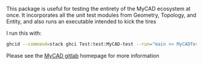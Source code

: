 This package is useful for testing the entirety of the MyCAD ecosystem at once.
It incorporates all the unit test modules from Geometry, Topology, and Entity,
and also runs an executable intended to kick the tires

I run this with:

```sh
ghcid --command=stack ghci Test:test:MyCAD-test --run="main >> MyCADTest.main"
```

Please see the [MyCAD gitlab](http://gitlab.com/ezzieyguywuf/mycad) homepage
for more information

